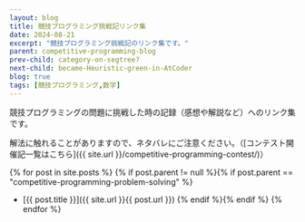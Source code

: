 ```yaml
---
layout: blog
title: 競技プログラミング挑戦記リンク集
date: 2024-08-21
excerpt: "競技プログラミング挑戦記のリンク集です。"
parent: competitive-programming-blog
prev-child: category-on-segtree?
next-child: became-Heuristic-green-in-AtCoder
blog: true
tags: [競技プログラミング,数学]
---
```


競技プログラミングの問題に挑戦した時の記録（感想や解説など）へのリンク集です。

解法に触れることがありますので、ネタバレにご注意ください。（[コンテスト開催記一覧はこちら]({{ site.url }}/competitive-programming-contest/)）

{% for post in site.posts %}
{% if post.parent != null %}{% if post.parent == "competitive-programming-problem-solving" %}
- [{{ post.title }}]({{ site.url }}{{ post.url }})
{% endif %}{% endif %}
{% endfor %}
